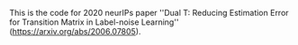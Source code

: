 This is the code for 2020 neurIPs paper ''Dual T: Reducing Estimation Error for Transition Matrix in Label-noise Learning'' (https://arxiv.org/abs/2006.07805).
